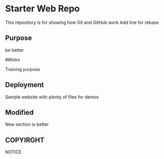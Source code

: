 # Starter Web Repo

This repository is for showing how Git and GitHub work
Add line for rebase

## Purpose

be better

##Intro

Training purpose

## Deployment

Sample website with plenty of files for demos

## Modified
New section is better

## COPYIRGHT
NOTICE